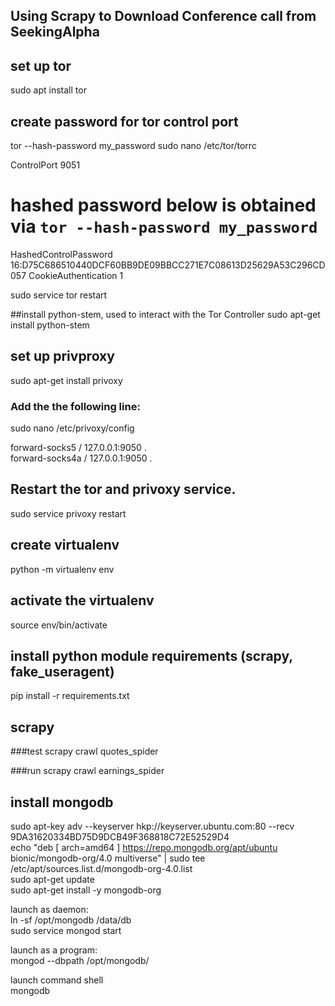 ## Using Scrapy to Download Conference call from SeekingAlpha


## set up tor
sudo apt install tor


## create password for tor control port
tor --hash-password my_password
sudo nano /etc/tor/torrc

ControlPort 9051
# hashed password below is obtained via `tor --hash-password my_password`
HashedControlPassword 16:D75C686510440DCF60BB9DE09BBCC271E7C08613D25629A53C296CD057
CookieAuthentication 1

sudo service tor restart  

##install python-stem, used to interact with the Tor Controller
sudo apt-get install python-stem

## set up privproxy
sudo apt-get install privoxy


### Add the the following line:
sudo nano /etc/privoxy/config  

forward-socks5 / 127.0.0.1:9050 .  
forward-socks4a / 127.0.0.1:9050 .


## Restart the tor and privoxy service.
sudo service privoxy restart

## create virtualenv 
python -m virtualenv env

## activate the virtualenv
source env/bin/activate

## install python module requirements (scrapy, fake_useragent)
pip install -r requirements.txt

## scrapy

###test
scrapy crawl quotes_spider

###run
scrapy crawl earnings_spider


## install mongodb

sudo apt-key adv --keyserver hkp://keyserver.ubuntu.com:80 --recv 9DA31620334BD75D9DCB49F368818C72E52529D4  
echo "deb [ arch=amd64 ] https://repo.mongodb.org/apt/ubuntu bionic/mongodb-org/4.0 multiverse" | sudo tee /etc/apt/sources.list.d/mongodb-org-4.0.list  
sudo apt-get update  
sudo apt-get install -y mongodb-org  

launch as daemon:  
ln -sf /opt/mongodb /data/db  
sudo service mongod start  


launch as a program:  
mongod --dbpath /opt/mongodb/  


launch command shell  
mongodb  

